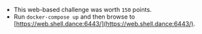 * This web-based challenge was worth `150` points.
* Run `docker-compose up` and then browse to [https://web.shell.dance:6443/](https://web.shell.dance:6443/).
